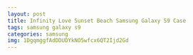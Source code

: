 ```yaml
---
layout: post
title: Infinity Love Sunset Beach Samsung Galaxy S9 Case
tags: samsung galaxy s9
categories: samsung
img: 1DgqmggfAdDDUDYkNO5wfcx6QT2Ijd2Gd
---
```

